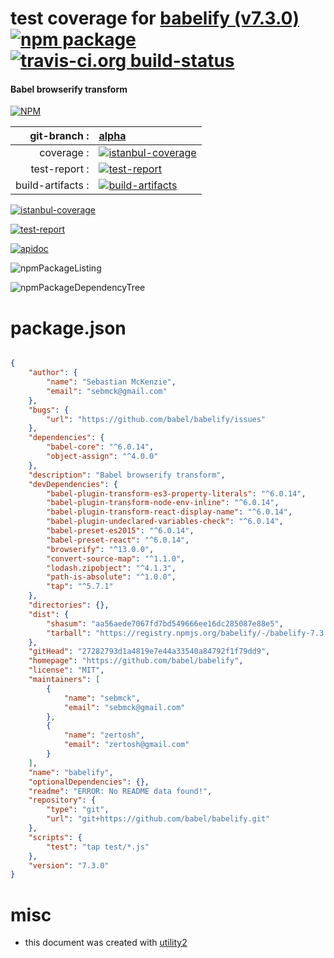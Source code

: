 # test coverage for  [babelify (v7.3.0)](https://github.com/babel/babelify)  [![npm package](https://img.shields.io/npm/v/npmtest-babelify.svg?style=flat-square)](https://www.npmjs.org/package/npmtest-babelify) [![travis-ci.org build-status](https://api.travis-ci.org/npmtest/node-npmtest-babelify.svg)](https://travis-ci.org/npmtest/node-npmtest-babelify)
#### Babel browserify transform

[![NPM](https://nodei.co/npm/babelify.png?downloads=true)](https://www.npmjs.com/package/babelify)

| git-branch : | [alpha](https://github.com/npmtest/node-npmtest-babelify/tree/alpha)|
|--:|:--|
| coverage : | [![istanbul-coverage](https://npmtest.github.io/node-npmtest-babelify/build/coverage.badge.svg)](https://npmtest.github.io/node-npmtest-babelify/build/coverage.html/index.html)|
| test-report : | [![test-report](https://npmtest.github.io/node-npmtest-babelify/build/test-report.badge.svg)](https://npmtest.github.io/node-npmtest-babelify/build/test-report.html)|
| build-artifacts : | [![build-artifacts](https://npmtest.github.io/node-npmtest-babelify/glyphicons_144_folder_open.png)](https://github.com/npmtest/node-npmtest-babelify/tree/gh-pages/build)|

[![istanbul-coverage](https://npmtest.github.io/node-npmtest-babelify/build/screenCapture.buildCustomOrg.browser.coverage.html.png)](https://npmtest.github.io/node-npmtest-babelify/build/coverage.html/index.html)

[![test-report](https://npmtest.github.io/node-npmtest-babelify/build/screenCapture.buildCustomOrg.browser.%252Fhome%252Ftravis%252Fbuild%252Fnpmtest%252Fnode-npmtest-babelify%252Ftmp%252Fbuild%252Ftest-report.html.png)](https://npmtest.github.io/node-npmtest-babelify/build/test-report.html)

[![apidoc](https://npmdoc.github.io/node-npmdoc-babelify/build/screenCapture.buildApidoc.browser.%252Fhome%252Ftravis%252Fbuild%252Fnpmdoc%252Fnode-npmdoc-babelify%252Ftmp%252Fbuild%252Fapidoc.html.png)](https://npmdoc.github.io/node-npmdoc-babelify/build/apidoc.html)

![npmPackageListing](https://npmtest.github.io/node-npmtest-babelify/build/screenCapture.npmPackageListing.svg)

![npmPackageDependencyTree](https://npmtest.github.io/node-npmtest-babelify/build/screenCapture.npmPackageDependencyTree.svg)



# package.json

```json

{
    "author": {
        "name": "Sebastian McKenzie",
        "email": "sebmck@gmail.com"
    },
    "bugs": {
        "url": "https://github.com/babel/babelify/issues"
    },
    "dependencies": {
        "babel-core": "^6.0.14",
        "object-assign": "^4.0.0"
    },
    "description": "Babel browserify transform",
    "devDependencies": {
        "babel-plugin-transform-es3-property-literals": "^6.0.14",
        "babel-plugin-transform-node-env-inline": "^6.0.14",
        "babel-plugin-transform-react-display-name": "^6.0.14",
        "babel-plugin-undeclared-variables-check": "^6.0.14",
        "babel-preset-es2015": "^6.0.14",
        "babel-preset-react": "^6.0.14",
        "browserify": "^13.0.0",
        "convert-source-map": "^1.1.0",
        "lodash.zipobject": "^4.1.3",
        "path-is-absolute": "^1.0.0",
        "tap": "^5.7.1"
    },
    "directories": {},
    "dist": {
        "shasum": "aa56aede7067fd7bd549666ee16dc285087e88e5",
        "tarball": "https://registry.npmjs.org/babelify/-/babelify-7.3.0.tgz"
    },
    "gitHead": "27282793d1a4819e7e44a33540a84792f1f79dd9",
    "homepage": "https://github.com/babel/babelify",
    "license": "MIT",
    "maintainers": [
        {
            "name": "sebmck",
            "email": "sebmck@gmail.com"
        },
        {
            "name": "zertosh",
            "email": "zertosh@gmail.com"
        }
    ],
    "name": "babelify",
    "optionalDependencies": {},
    "readme": "ERROR: No README data found!",
    "repository": {
        "type": "git",
        "url": "git+https://github.com/babel/babelify.git"
    },
    "scripts": {
        "test": "tap test/*.js"
    },
    "version": "7.3.0"
}
```



# misc
- this document was created with [utility2](https://github.com/kaizhu256/node-utility2)
